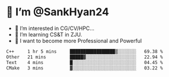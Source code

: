 # 👋 I’m @SankHyan24

- 👀 I’m interested in CG/CV/HPC...
- 🌱 I’m learning CS&T in ZJU.
- 💞️ I want to become more Professional and Powerful


<!---
SankHyan24/SankHyan24 is a ✨ special ✨ repository because its `README.md` (this file) appears on your GitHub profile.
You can click the Preview link to take a look at your changes.
--->
<!--START_SECTION:waka-->

```txt
C++     1 hr 5 mins     █████████████████▒░░░░░░░   69.38 %
Other   21 mins         █████▓░░░░░░░░░░░░░░░░░░░   22.94 %
Text    4 mins          █░░░░░░░░░░░░░░░░░░░░░░░░   04.45 %
CMake   3 mins          ▓░░░░░░░░░░░░░░░░░░░░░░░░   03.22 %
```

<!--END_SECTION:waka-->
